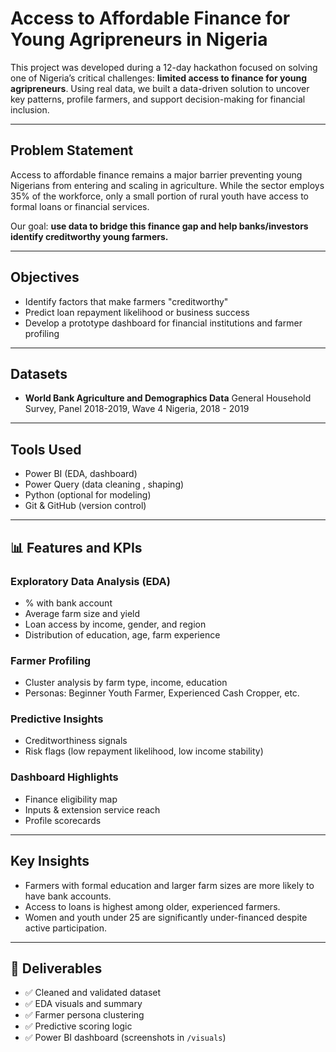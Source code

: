 # Access to Affordable Finance for Young Agripreneurs in Nigeria

This project was developed during a 12-day hackathon focused on solving one of Nigeria’s critical challenges: **limited access to finance for young agripreneurs**. Using real data, we built a data-driven solution to uncover key patterns, profile farmers, and support decision-making for financial inclusion.

---

##  Problem Statement

Access to affordable finance remains a major barrier preventing young Nigerians from entering and scaling in agriculture. While the sector employs 35% of the workforce, only a small portion of rural youth have access to formal loans or financial services.

Our goal: **use data to bridge this finance gap and help banks/investors identify creditworthy young farmers.**

---

##  Objectives

- Identify factors that make farmers "creditworthy"
- Predict loan repayment likelihood or business success
- Develop a prototype dashboard for financial institutions and farmer profiling

---

##  Datasets

- **World Bank Agriculture and Demographics Data**
General Household Survey, Panel 2018-2019, Wave 4
Nigeria, 2018 - 2019

---

##  Tools Used

- Power BI (EDA, dashboard)
- Power Query (data cleaning , shaping)
- Python (optional for modeling)
- Git & GitHub (version control)

---

## 📊 Features and KPIs

### Exploratory Data Analysis (EDA)
- % with bank account
- Average farm size and yield
- Loan access by income, gender, and region
- Distribution of education, age, farm experience

### Farmer Profiling
- Cluster analysis by farm type, income, education
- Personas: Beginner Youth Farmer, Experienced Cash Cropper, etc.

### Predictive Insights
- Creditworthiness signals
- Risk flags (low repayment likelihood, low income stability)

### Dashboard Highlights
- Finance eligibility map
- Inputs & extension service reach
- Profile scorecards

---

##  Key Insights

- Farmers with formal education and larger farm sizes are more likely to have bank accounts.
- Access to loans is highest among older, experienced farmers.
- Women and youth under 25 are significantly under-financed despite active participation.

---

## 📎 Deliverables

- ✅ Cleaned and validated dataset
- ✅ EDA visuals and summary
- ✅ Farmer persona clustering
- ✅ Predictive scoring logic
- ✅ Power BI dashboard (screenshots in `/visuals`)




